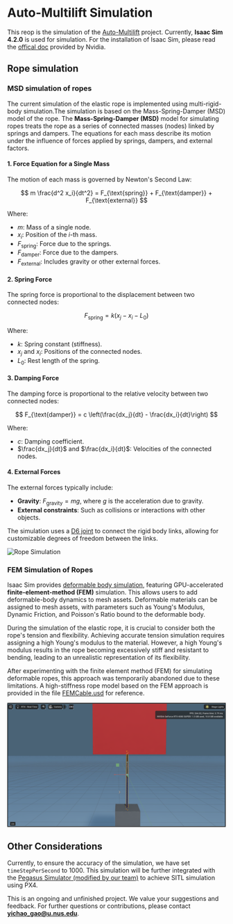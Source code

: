 # Auto-Multilift Simulation
This reop is the simulation of the [Auto-Multilift](https://github.com/RCL-NUS/Auto-Multilift) project. Currently, **Isaac Sim 4.2.0** is used for simulation. For the installation of Isaac Sim, please read the [offical doc](https://docs.omniverse.nvidia.com/isaacsim/latest/installation/index.html) provided by Nvidia.

## Rope simulation

### MSD simulation of ropes
The current simulation of the elastic rope is implemented using multi-rigid-body simulation.The simulation is based on the Mass-Spring-Damper (MSD) model of the rope. The **Mass-Spring-Damper (MSD)** model for simulating ropes treats the rope as a series of connected masses (nodes) linked by springs and dampers. The equations for each mass describe its motion under the influence of forces applied by springs, dampers, and external factors.


#### 1. Force Equation for a Single Mass
The motion of each mass is governed by Newton's Second Law:

$$
m \frac{d^2 x_i}{dt^2} = F_{\text{spring}} + F_{\text{damper}} + F_{\text{external}}
$$

Where:
- $m$: Mass of a single node.
- $x_i$: Position of the $i$-th mass.
- $F_{\text{spring}}$: Force due to the springs.
- $F_{\text{damper}}$: Force due to the dampers.
- $F_{\text{external}}$: Includes gravity or other external forces.


#### 2. Spring Force
The spring force is proportional to the displacement between two connected nodes:

$$
F_{\text{spring}} = k (x_j - x_i - L_0)
$$

Where:
- $k$: Spring constant (stiffness).
- $x_j$ and $x_i$: Positions of the connected nodes.
- $L_0$: Rest length of the spring.


#### 3. Damping Force
The damping force is proportional to the relative velocity between two connected nodes:

$$
F_{\text{damper}} = c \left(\frac{dx_j}{dt} - \frac{dx_i}{dt}\right)
$$

Where:
- $c$: Damping coefficient.
- $\frac{dx_j}{dt}$ and $\frac{dx_i}{dt}$: Velocities of the connected nodes.


#### 4. External Forces
The external forces typically include:
- **Gravity**: $F_{\text{gravity}} = m g$, where $g$ is the acceleration due to gravity.
- **External constraints**: Such as collisions or interactions with other objects.


The simulation uses a [D6 joint](https://docs.nvidia.com/gameworks/content/gameworkslibrary/physx/apireference/files/classPxD6Joint.html) to connect the rigid body links, allowing for customizable degrees of freedom between the links.


![Rope Simulation](docs/rope.gif)

### FEM Simulation of Ropes

Isaac Sim provides [deformable body simulation](https://docs.omniverse.nvidia.com/extensions/latest/ext_physics/deformable-bodies.html), featuring GPU-accelerated **finite-element-method (FEM)** simulation. This allows users to add deformable-body dynamics to mesh assets. Deformable materials can be assigned to mesh assets, with parameters such as Young's Modulus, Dynamic Friction, and Poisson's Ratio bound to the deformable body.

During the simulation of the elastic rope, it is crucial to consider both the rope's tension and flexibility. Achieving accurate tension simulation requires assigning a high Young's modulus to the material. However, a high Young's modulus results in the rope becoming excessively stiff and resistant to bending, leading to an unrealistic representation of its flexibility.

After experimenting with the finite element method (FEM) for simulating deformable ropes, this approach was temporarily abandoned due to these limitations. A high-stiffness rope model based on the FEM approach is provided in the file [FEMCable.usd](https://github.com/CarlsonGYC/Auto-Multilift_simulation/blob/isaac/FEMCable.usd) for reference.

![FEM Rope Simulation](docs/image.png)

## Other Considerations
Currently, to ensure the accuracy of the simulation, we have set `timeStepPerSecond` to 1000. This simulation will be further integrated with the [Pegasus Simulator (modified by our team)](https://github.com/Temasek-Dynamics/PegasusSimulator) to achieve SITL simulation using PX4.

This is an ongoing and unfinished project. We value your suggestions and feedback. For further questions or contributions, please contact **yichao_gao@u.nus.edu**.
